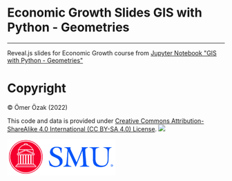 # Economic Growth Slides GIS with Python - Geometries
---

Reveal.js slides for Economic Growth course from [Jupyter Notebook "GIS with Python - Geometries"](https://github.com/SMU-Econ-Growth/EconGrowthUG-Notebooks/blob/main/GIS-with-Python.ipynb)

# Copyright 

&copy; Ömer Özak (2022)

This code and data is provided under [Creative Commons Attribution-ShareAlike 4.0 International (CC BY-SA 4.0) License](https://creativecommons.org/licenses/by-sa/4.0/). ![](http://mirrors.creativecommons.org/presskit/buttons/88x31/svg/by-sa.svg)

[<img src="https://github.com/measuring-culture/Expanding-Measurement-Culture-Facebook-JRSI/blob/main/pics/SMUlogowWordmarkRB.jpg?raw=true" width="250">](http://omerozak.com)
